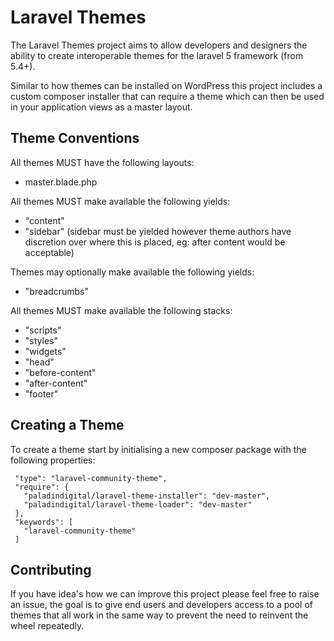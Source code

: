 # Laravel Themes

The Laravel Themes project aims to allow developers and designers the ability to create interoperable themes for the laravel 5 framework (from 5.4+).

Similar to how themes can be installed on WordPress this project includes a custom composer installer that can require a theme which can then be used in your application views as a master layout.

## Theme Conventions

All themes MUST have the following layouts:
- master.blade.php

All themes MUST make available the following yields:
- "content"
- "sidebar" (sidebar must be yielded however theme authors have discretion over where this is placed, eg: after content would be acceptable)

Themes may optionally make available the following yields:
- "breadcrumbs"
 
All themes MUST make available the following stacks:
- "scripts"
- "styles"
- "widgets"
- "head"
- "before-content"
- "after-content"
- "footer"

## Creating a Theme

To create a theme start by initialising a new composer package with the following properties:

     "type": "laravel-community-theme",     
     "require": {
       "paladindigital/laravel-theme-installer": "dev-master",
       "paladindigital/laravel-theme-loader": "dev-master"
     },
     "keywords": [
       "laravel-community-theme"
     ]

## Contributing

If you have idea's how we can improve this project please feel free to raise an issue, the goal is to give end users and developers access to a pool of themes that all work in the same way to prevent the need to reinvent the wheel repeatedly.
